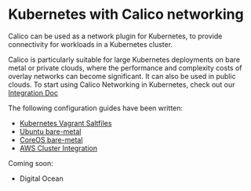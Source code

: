 # Kubernetes with Calico networking
Calico can be used as a network plugin for Kubernetes, to provide connectivity for workloads in a Kubernetes cluster.

Calico is particularly suitable for large Kubernetes deployments on bare metal or private clouds, where the performance and complexity costs of overlay networks can become significant. It can also be used in public clouds.
To start using Calico Networking in Kubernetes, check out our [Integration Doc](https://github.com/projectcalico/calico-docker/tree/master/docs/kubernetes/KubernetesIntegration.md)

The following configuration guides have been written:

- [Kubernetes Vagrant Saltfiles](https://github.com/projectcalico/calico-docker/tree/master/docs/kubernetes/VagrantProvisioner.md)
- [Ubuntu bare-metal](https://github.com/kubernetes/kubernetes/blob/master/docs/getting-started-guides/ubuntu-calico.md)
- [CoreOS bare-metal](https://github.com/GoogleCloudPlatform/kubernetes/blob/master/docs/getting-started-guides/coreos/bare_metal_calico.md)
- [AWS Cluster Integration](https://github.com/projectcalico/calico-docker/tree/master/docs/kubernetes/AWSIntegration.md)

Coming soon:

- Digital Ocean
